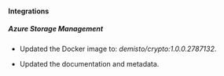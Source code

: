 
#### Integrations

##### Azure Storage Management
- Updated the Docker image to: *demisto/crypto:1.0.0.2787132*.

- Updated the documentation and metadata. 

